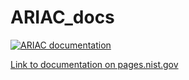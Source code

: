 # ARIAC_docs

[![ARIAC documentation](https://github.com/usnistgov/ARIAC_docs/actions/workflows/ARIAC_docs.yaml/badge.svg)](https://github.com/usnistgov/ARIAC_docs/actions/workflows/ARIAC_docs.yaml)

[Link to documentation on pages.nist.gov](https://pages.nist.gov/ARIAC_docs/en/latest/index.html)